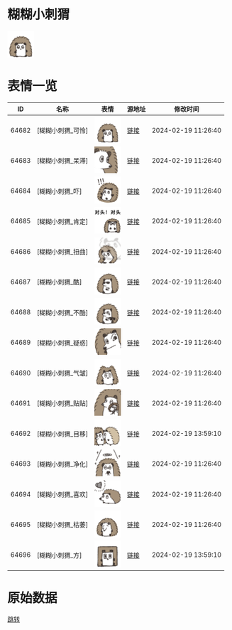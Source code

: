 # 糊糊小刺猬

<img src="./cover.png" height="60" alt="cover" />

# 表情一览

|ID|名称|表情|源地址|修改时间|
|----|----|----|----|----|
|64682|[糊糊小刺猬_可怜]|<img src="./pic/064682_%5B糊糊小刺猬_可怜%5D.png" height="60" alt="可怜"/>|[链接](https://i0.hdslb.com/bfs/garb/75ea8a7da3f8bc5170935ec3f643c9c2913cd270.png)|2024-02-19 11:26:40|
|64683|[糊糊小刺猬_呆滞]|<img src="./pic/064683_%5B糊糊小刺猬_呆滞%5D.png" height="60" alt="呆滞"/>|[链接](https://i0.hdslb.com/bfs/garb/9dbc36fc144fb739b8e970b151310053091845cc.png)|2024-02-19 11:26:40|
|64684|[糊糊小刺猬_吓]|<img src="./pic/064684_%5B糊糊小刺猬_吓%5D.png" height="60" alt="吓"/>|[链接](https://i0.hdslb.com/bfs/garb/c84e44b0b4fd03ef0dcf30d02057f6dd74ad7c73.png)|2024-02-19 11:26:40|
|64685|[糊糊小刺猬_肯定]|<img src="./pic/064685_%5B糊糊小刺猬_肯定%5D.png" height="60" alt="肯定"/>|[链接](https://i0.hdslb.com/bfs/garb/1fc99d6c78aa8e76cf360e41e38f89282075973f.png)|2024-02-19 11:26:40|
|64686|[糊糊小刺猬_扭曲]|<img src="./pic/064686_%5B糊糊小刺猬_扭曲%5D.png" height="60" alt="扭曲"/>|[链接](https://i0.hdslb.com/bfs/garb/9738ca42fd501927f81d1fb0e0bff11ac6d9dc7e.png)|2024-02-19 11:26:40|
|64687|[糊糊小刺猬_酷]|<img src="./pic/064687_%5B糊糊小刺猬_酷%5D.png" height="60" alt="酷"/>|[链接](https://i0.hdslb.com/bfs/garb/1282324fda2020ddd40c3057b5eb1dbcb180865c.png)|2024-02-19 11:26:40|
|64688|[糊糊小刺猬_不酷]|<img src="./pic/064688_%5B糊糊小刺猬_不酷%5D.png" height="60" alt="不酷"/>|[链接](https://i0.hdslb.com/bfs/garb/74690109d27afc11da5c973068aaaf0ec4538063.png)|2024-02-19 11:26:40|
|64689|[糊糊小刺猬_疑惑]|<img src="./pic/064689_%5B糊糊小刺猬_疑惑%5D.png" height="60" alt="疑惑"/>|[链接](https://i0.hdslb.com/bfs/garb/6db717be2e6590a9692a702d0f4f932d9f4702de.png)|2024-02-19 11:26:40|
|64690|[糊糊小刺猬_气皱]|<img src="./pic/064690_%5B糊糊小刺猬_气皱%5D.png" height="60" alt="气皱"/>|[链接](https://i0.hdslb.com/bfs/garb/ff33e094a4976b35ab5205b7e8459c08a1aa5a90.png)|2024-02-19 11:26:40|
|64691|[糊糊小刺猬_贴贴]|<img src="./pic/064691_%5B糊糊小刺猬_贴贴%5D.png" height="60" alt="贴贴"/>|[链接](https://i0.hdslb.com/bfs/garb/aa963e3813532527ece8aa7b8e025d464b8429da.png)|2024-02-19 11:26:40|
|64692|[糊糊小刺猬_目移]|<img src="./pic/064692_%5B糊糊小刺猬_目移%5D.png" height="60" alt="目移"/>|[链接](https://i0.hdslb.com/bfs/garb/a7b57d927166b6d7118ff3bbfca01488cad0708c.png)|2024-02-19 13:59:10|
|64693|[糊糊小刺猬_净化]|<img src="./pic/064693_%5B糊糊小刺猬_净化%5D.png" height="60" alt="净化"/>|[链接](https://i0.hdslb.com/bfs/garb/271ba84fafdf8e33efe2c38cc41280d3fc3649c7.png)|2024-02-19 11:26:40|
|64694|[糊糊小刺猬_喜欢]|<img src="./pic/064694_%5B糊糊小刺猬_喜欢%5D.png" height="60" alt="喜欢"/>|[链接](https://i0.hdslb.com/bfs/garb/f267e368c9864e168c520ecbc0954a6153990a42.png)|2024-02-19 11:26:40|
|64695|[糊糊小刺猬_枯萎]|<img src="./pic/064695_%5B糊糊小刺猬_枯萎%5D.png" height="60" alt="枯萎"/>|[链接](https://i0.hdslb.com/bfs/garb/ea3cd6bff4817e1c072f19743714e403936f8711.png)|2024-02-19 11:26:40|
|64696|[糊糊小刺猬_方]|<img src="./pic/064696_%5B糊糊小刺猬_方%5D.png" height="60" alt="方"/>|[链接](https://i0.hdslb.com/bfs/garb/9127f34756133590055fcedfb9e5322007464187.png)|2024-02-19 13:59:10|

# 原始数据

[跳转](./raw.json)

